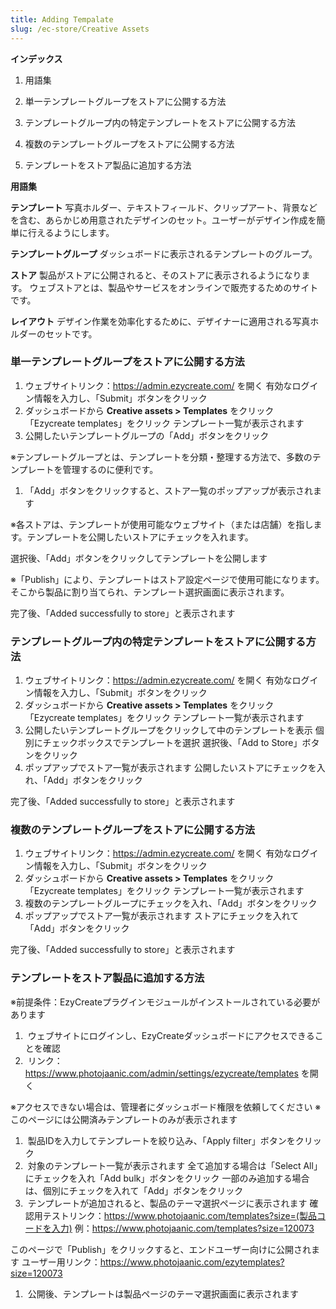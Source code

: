 ```yaml
---
title: Adding Tempalate
slug: /ec-store/Creative Assets
---
```


**インデックス**

1. 用語集


2. 単一テンプレートグループをストアに公開する方法


3. テンプレートグループ内の特定テンプレートをストアに公開する方法


4. 複数のテンプレートグループをストアに公開する方法


5. テンプレートをストア製品に追加する方法







**用語集**

**テンプレート**
 写真ホルダー、テキストフィールド、クリップアート、背景などを含む、あらかじめ用意されたデザインのセット。ユーザーがデザイン作成を簡単に行えるようにします。

**テンプレートグループ**
 ダッシュボードに表示されるテンプレートのグループ。

**ストア**
 製品がストアに公開されると、そのストアに表示されるようになります。
 ウェブストアとは、製品やサービスをオンラインで販売するためのサイトです。

**レイアウト**
 デザイン作業を効率化するために、デザイナーに適用される写真ホルダーのセットです。





### **単一テンプレートグループをストアに公開する方法**

1. ウェブサイトリンク：<https://admin.ezycreate.com/> を開く
    有効なログイン情報を入力し、「Submit」ボタンをクリック
2. ダッシュボードから
    **Creative assets > Templates** をクリック
    「Ezycreate templates」をクリック
    テンプレート一覧が表示されます
3. 公開したいテンプレートグループの「Add」ボタンをクリック

※テンプレートグループとは、テンプレートを分類・整理する方法で、多数のテンプレートを管理するのに便利です。

1. 「Add」ボタンをクリックすると、ストア一覧のポップアップが表示されます

※各ストアは、テンプレートが使用可能なウェブサイト（または店舗）を指します。テンプレートを公開したいストアにチェックを入れます。

選択後、「Add」ボタンをクリックしてテンプレートを公開します

※「Publish」により、テンプレートはストア設定ページで使用可能になります。そこから製品に割り当てられ、テンプレート選択画面に表示されます。

完了後、「Added successfully to store」と表示されます





### **テンプレートグループ内の特定テンプレートをストアに公開する方法**

1. ウェブサイトリンク：<https://admin.ezycreate.com/> を開く
    有効なログイン情報を入力し、「Submit」ボタンをクリック
2. ダッシュボードから
    **Creative assets > Templates** をクリック
    「Ezycreate templates」をクリック
    テンプレート一覧が表示されます
3. 公開したいテンプレートグループをクリックして中のテンプレートを表示
    個別にチェックボックスでテンプレートを選択
    選択後、「Add to Store」ボタンをクリック
4. ポップアップでストア一覧が表示されます
    公開したいストアにチェックを入れ、「Add」ボタンをクリック

完了後、「Added successfully to store」と表示されます





### **複数のテンプレートグループをストアに公開する方法**

1. ウェブサイトリンク：<https://admin.ezycreate.com/> を開く
    有効なログイン情報を入力し、「Submit」ボタンをクリック
2. ダッシュボードから
    **Creative assets > Templates** をクリック
    「Ezycreate templates」をクリック
    テンプレート一覧が表示されます
3. 複数のテンプレートグループにチェックを入れ、「Add」ボタンをクリック
4. ポップアップでストア一覧が表示されます
    ストアにチェックを入れて「Add」ボタンをクリック

完了後、「Added successfully to store」と表示されます





### **テンプレートをストア製品に追加する方法**

※前提条件：EzyCreateプラグインモジュールがインストールされている必要があります

1.  ウェブサイトにログインし、EzyCreateダッシュボードにアクセスできることを確認
2.  リンク：<https://www.photojaanic.com/admin/settings/ezycreate/templates> を開く

※アクセスできない場合は、管理者にダッシュボード権限を依頼してください
 ※このページには公開済みテンプレートのみが表示されます

1.  製品IDを入力してテンプレートを絞り込み、「Apply filter」ボタンをクリック
2.  対象のテンプレート一覧が表示されます
    全て追加する場合は「Select All」にチェックを入れ「Add bulk」ボタンをクリック
    一部のみ追加する場合は、個別にチェックを入れて「Add」ボタンをクリック
3.  テンプレートが追加されると、製品のテーマ選択ページに表示されます
    確認用テストリンク：https://www.photojaanic.com/templates?size=(製品コードを入力)
    例：<https://www.photojaanic.com/templates?size=120073>

このページで「Publish」をクリックすると、エンドユーザー向けに公開されます
 ユーザー用リンク：<https://www.photojaanic.com/ezytemplates?size=120073>

1.  公開後、テンプレートは製品ページのテーマ選択画面に表示されます
